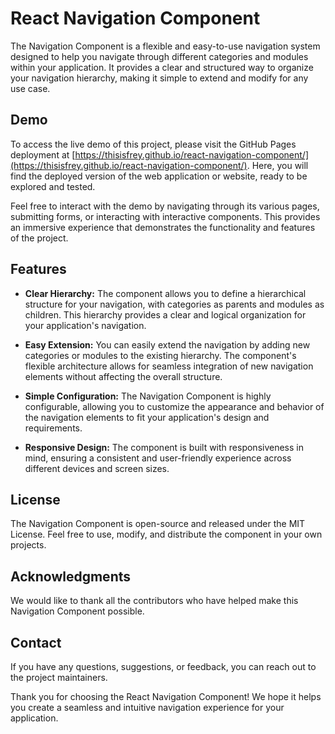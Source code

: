 # React Navigation Component

The Navigation Component is a flexible and easy-to-use navigation system designed to help you navigate through different categories and modules within your application. It provides a clear and structured way to organize your navigation hierarchy, making it simple to extend and modify for any use case.

## Demo
To access the live demo of this project, please visit the GitHub Pages deployment at [https://thisisfrey.github.io/react-navigation-component/](https://thisisfrey.github.io/react-navigation-component/). Here, you will find the deployed version of the web application or website, ready to be explored and tested.

Feel free to interact with the demo by navigating through its various pages, submitting forms, or interacting with interactive components. This provides an immersive experience that demonstrates the functionality and features of the project.

## Features

- **Clear Hierarchy:** The component allows you to define a hierarchical structure for your navigation, with categories as parents and modules as children. This hierarchy provides a clear and logical organization for your application's navigation.

- **Easy Extension:** You can easily extend the navigation by adding new categories or modules to the existing hierarchy. The component's flexible architecture allows for seamless integration of new navigation elements without affecting the overall structure.

- **Simple Configuration:** The Navigation Component is highly configurable, allowing you to customize the appearance and behavior of the navigation elements to fit your application's design and requirements.

- **Responsive Design:** The component is built with responsiveness in mind, ensuring a consistent and user-friendly experience across different devices and screen sizes.


## License

The Navigation Component is open-source and released under the MIT License. Feel free to use, modify, and distribute the component in your own projects.

## Acknowledgments

We would like to thank all the contributors who have helped make this Navigation Component possible.

## Contact

If you have any questions, suggestions, or feedback, you can reach out to the project maintainers.

Thank you for choosing the React Navigation Component! We hope it helps you create a seamless and intuitive navigation experience for your application.
